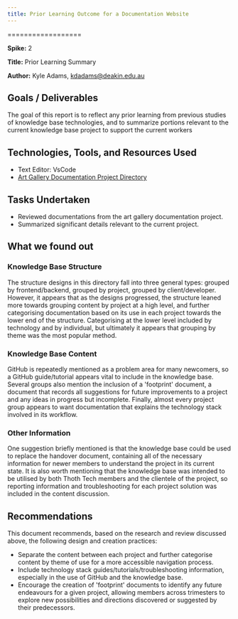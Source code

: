 ```yaml
---
title: Prior Learning Outcome for a Documentation Website
---
```


==================

**Spike:** 2

**Title:** Prior Learning Summary

**Author:** Kyle Adams, <kdadams@deakin.edu.au>

## Goals / Deliverables

The goal of this report is to reflect any prior learning from previous studies of knowledge base
technologies, and to summarize portions relevant to the current knowledge base project to support
the current workers

## Technologies, Tools, and Resources Used

- Text Editor: VsCode
- [Art Gallery Documentation Project Directory](https://github.com/thoth-tech/documentation/tree/main/docs/ArtGallery/Documentation%20Project)

## Tasks Undertaken

- Reviewed documentations from the art gallery documentation project.
- Summarized significant details relevant to the current project.

## What we found out

### Knowledge Base Structure

The structure designs in this directory fall into three general types: grouped by frontend/backend,
grouped by project, grouped by client/developer. However, it appears that as the designs progressed,
the structure leaned more towards grouping content by project at a high level, and further
categorising documentation based on its use in each project towards the lower end of the structure.
Categorising at the lower level included by technology and by individual, but ultimately it appears
that grouping by theme was the most popular method.

### Knowledge Base Content

GitHub is repeatedly mentioned as a problem area for many newcomers, so a GitHub guide/tutorial
appears vital to include in the knowledge base. Several groups also mention the inclusion of a
'footprint' document, a document that records all suggestions for future improvements to a project
and any ideas in progress but incomplete. Finally, almost every project group appears to want
documentation that explains the technology stack involved in its workflow.

### Other Information

One suggestion briefly mentioned is that the knowledge base could be used to replace the handover
document, containing all of the necessary information for newer members to understand the project in
its current state. It is also worth mentioning that the knowledge base was intended to be utilised
by both Thoth Tech members and the clientele of the project, so reporting information and
troubleshooting for each project solution was included in the content discussion.

## Recommendations

This document recommends, based on the research and review discussed above, the following design and
creation practices:

- Separate the content between each project and further categorise content by theme of use for a
  more accessible navigation process.
- Include technology stack guides/tutorials/troubleshooting information, especially in the use of
  GitHub and the knowledge base.
- Encourage the creation of 'footprint' documents to identify any future endeavours for a given
  project, allowing members across trimesters to explore new possibilities and directions discovered
  or suggested by their predecessors.
